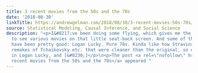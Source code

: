 ```yaml
---
title: 3 recent movies from the 50s and the 70s
date: '2018-08-30'
linkTitle: https://andrewgelman.com/2018/08/30/3-recent-movies-50s-70s/
source: Statistical Modeling, Causal Inference, and Social Science
description: "<p>I&#8217;ve been doing some flying, which gives me the opportunity
  to see various movies on that little seat-back screen. And some of these movies
  have been pretty good: Logan Lucky. Pure 70s. Kinda like how Stravinsky did those
  remakes of Tchaikovsky etc. that were cleaner than the original, so did Soderbergh
  in Logan Lucky, and [&#8230;]</p>\n<p>The post <a rel=\"nofollow\" href=\"https://andrewgelman.com/2018/08/30/3-recent-movies-50s-70s/\">3
  recent movies from the 50s and the 70s</a> appeared "
---
```

